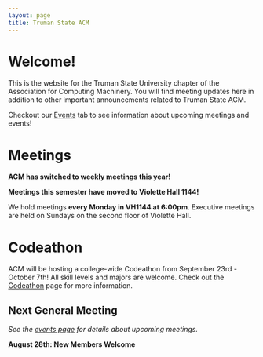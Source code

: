```yaml
---
layout: page
title: Truman State ACM
---
```


# Welcome!

This is the website for the Truman State University chapter of the Association for Computing Machinery. You will find meeting updates here in addition to other important announcements related to Truman State ACM. 

Checkout our [Events][EV] tab to see information about upcoming meetings and events!


# Meetings

**ACM has switched to weekly meetings this year!**

**Meetings this semester have moved to Violette Hall 1144!**

We hold meetings **every Monday in VH1144 at 6:00pm**. Executive meetings are held on Sundays on the second floor of Violette Hall. 


# Codeathon

ACM will be hosting a college-wide Codeathon from September 23rd - October 7th! All skill levels and majors are welcome. Check out the [Codeathon][HT] page for more information. 


## Next General Meeting

*See the [events page][EV] for details about upcoming meetings.*

**August 28th: New Members Welcome**




[EV]: {{site.baseurl}}/events/
[HT]: {{site.baseurl}}/hacktruman/
[GJ]: {{site.baseurl}}/gamejam/
[OF]: {{site.baseurl}}/order/